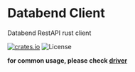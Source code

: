 # Databend Client

Databend RestAPI rust client

[![crates.io](https://img.shields.io/crates/v/databend-client.svg)](https://crates.io/crates/databend-client)
![License](https://img.shields.io/crates/l/databend-client.svg)

**for common usage, please check [driver](../driver/README.md)**
